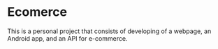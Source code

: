 # Ecomerce
This is a personal project that consists of  developing of a webpage, an Android app, and an API for e-commerce.
